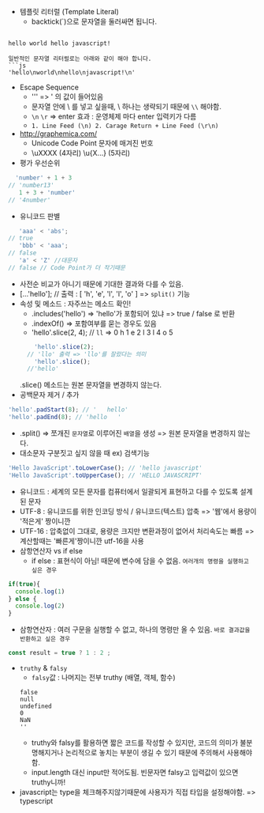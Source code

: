 - 템플릿 리터럴 (Template Literal)
  + backtick(`)으로 문자열을 둘러싸면 됩니다.
  ```js
`hello
world
hello
javascript!
`
```
일반적인 문자열 리터럴로는 아래와 같이 해야 합니다.
```js
'hello\nworld\nhello\njavascript!\n'
```
- Escape Sequence
  + '\'' => ' 의 값이 들어있음
  + 문자열 안에 \ 를 넣고 싶을때, \ 하나는 생략되기 때문에 `\\` 해야함.
  + `\n` `\r` => enter 효과 : 운영체제 마다 enter 입력키가 다름
  + `1. Line Feed (\n) 2. Carage Return + Line Feed (\r\n)`
- http://graphemica.com/
  + Unicode Code Point 문자에 매겨진 번호
  + \uXXXX (4자리) \u{X...} (5자리)
- 평가 우선순위
```js
  'number' + 1 + 3
// 'number13'
   1 + 3 + 'number'
// '4number'    
```
- 유니코드 판별
```js
   'aaa' < 'abs';
// true
   'bbb' < 'aaa';
// false
   'a' < 'Z' //대문자
// false // Code Point가 더 작기때문
```
- 사전순 비교가 아니기 때문에 기대한 결과와 다를 수 있음.
- [...'hello']; // 출력 : [ 'h', 'e', 'l', 'l', 'o' ] => `split()` 기능
- 속성 및 메소드 : 자주쓰는 메소드 확인!
  + .includes('hello') => 'hello'가 포함되어 있냐 => true / false 로 반환
  + .indexOf() => 포함여부를 묻는 경우도 있음
  + 'hello'.slice(2, 4); // `ll` => 0 h 1 e 2 l 3 l 4 o 5
  ```js
      'hello'.slice(2);
    // 'llo' 출력 => 'llo'를 잘랐다는 의미
      'hello'.slice();
    //'hello'
  ```
  .slice() 메소드는 원본 문자열을 변경하지 않는다.
- 공백문자 제거 / 추가
```js
'hello'.padStart(8); // '   hello'
'hello'.padEnd(8); // 'hello   '
```
- .split() => 쪼개진 `문자열`로 이루어진 `배열`을 생성 => 원본 문자열을 변경하지 않는다.
- 대소문자 구분짓고 싶지 않을 때 ex) 검색기능
```js 
'Hello JavaScript'.toLowerCase(); // 'hello javascript'
'Hello JavaScript'.toUpperCase(); // 'HELLO JAVASCRIPT'
```
- 유니코드 : 세계의 모든 문자를 컴퓨터에서 일괄되게 표현하고 다를 수 있도록 설계된 문자
- UTF-8 : 유니코드를 위한 인코딩 방식 / 유니코드(텍스트) 압축 => '웹'에서 용량이 '적은게' 짱이니깐
- UTF-16 : 압축없이 그대로, 용량은 크지만 변환과정이 없어서 처리속도는 빠름 => 계산할때는 '빠른게'짱이니깐 utf-16을 사용
- 삼항연산자 vs if else
  + if else : 표현식이 아님! 때문에 변수에 담을 수 없음. `여러개의 명령을 실행하고 싶은 경우`
```js
if(true){
  console.log(1)
} else {
  console.log(2)
}
```
  + 삼항연산자 : 여러 구문을 실행할 수 없고, 하나의 명령만 올 수 있음. `바로 결과값을 반환하고 싶은 경우`
```js
const result = true ? 1 : 2 ;  
````
- `truthy` & `falsy` 
  + `falsy`값 : 나머지는 전부 truthy (배열, 객체, 함수)
  ```
  false
  null
  undefined
  0 
  NaN
  ''
  ```
  + truthy와 falsy를 활용하면 짧은 코드를 작성할 수 있지만, 코드의 의미가 불분명해지거나 논리적으로 놓치는 부분이 생길 수 있기 때문에 주의해서 사용해야 함.
  + input.length 대신 input만 적어도됨. 빈문자면 falsy고 입력값이 있으면 truthy니까! 
- javascript는 type을 체크해주지않기때문에 사용자가 직접 타입을 설정해야함. => typescript